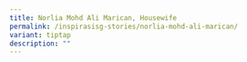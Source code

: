 ```yaml
---
title: Norlia Mohd Ali Marican, Housewife
permalink: /inspirasisg-stories/norlia-mohd-ali-marican/
variant: tiptap
description: ""
---
```

